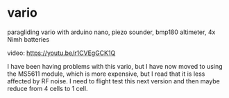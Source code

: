 # vario
paragliding vario with arduino nano, piezo sounder, bmp180 altimeter, 4x Nimh batteries

video:
https://youtu.be/r1CVEgGCK1Q

I have been having problems with this vario, but I have now moved to using the MS5611 module, which is more expensive, but I read that it is less affected by RF noise.
I need to flight test this next version and then maybe reduce from 4 cells to 1 cell.
